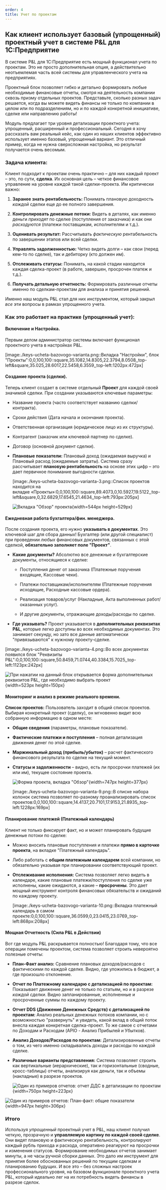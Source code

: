 ```yaml
---
order: 4
title: Учет по проектам
---
```


## **Как клиент использует базовый (упрощенный) проектный учет в системе P&L для 1С:Предприятие**

В системе P&L для 1С:Предприятие есть мощный функционал учета по проектам. Это не просто дополнительная опция, а действительно неотъемлемая часть всей системы для управленческого учета на предприятиях.

Проектный блок позволяет гибко и детально формировать любые необходимые финансовые отчеты, смотря на деятельность компании сквозь призму отдельных проектов. Представьте, сколько разных задач решается, когда вы можете видеть финансы не только по компании в целом или по подразделениям, но и по каждой конкретной инициативе, сделке или направлению работы!

Модуль предлагает три уровня детализации проектного учета: упрощенный, расширенный и профессиональный. Сегодня я хочу рассказать вам реальный кейс, как один из наших клиентов эффективно использует именно базовый, упрощенный вариант. Это отличный пример, когда не нужна сверхсложная настройка, но результат получается очень весомым.

### **Задача клиента:**

Клиент подходит к проектам очень практично – для них каждый проект – это, по сути, **сделка**. Их основная цель – четкое финансовое управление на уровне каждой такой сделки-проекта. Им критически важно:

1. **Заранее знать рентабельность:** Понимать плановую доходность *каждой* сделки еще до ее полного завершения.

2. **Контролировать денежные потоки:** Видеть в деталях, как именно деньги *приходят* по сделке (поступления от заказчика) и как они *расходуются* (платежи поставщикам, исполнителям и т.д.).

3. **Оценивать результат:** Рассчитывать *фактическую* рентабельность по завершении этапов или всей сделки.

4. **Управлять задолженностью:** Четко видеть долги – как свои (перед кем-то по сделке), так и дебиторку (кто должен им).

5. **Отслеживать статусы:** Понимать, на какой стадии находится каждая сделка-проект (в работе, завершен, просрочен платеж и т.д.).

6. **Получать детальную отчетность:** Формировать различные отчеты именно по сделкам-проектам для анализа и принятия решений.

Именно наш модуль P&L стал для них инструментом, который закрыл *все* эти вопросы в рамках упрощенного учета.

### **Как это работает на практике (упрощенный учет):**

#### **Включение и Настройка.**

Первым делом администратор системы включает функционал проектного учета в настройках P&L.

[image:./keys-ucheta-bazovogo-varianta.png::Вкладка \"Настройки\", блок \"Проекты\":0,0,100,100::square,35.1082,14.8305,22.3794,8.0508,,top-left&square,35.025,28.6017,22.5458,6.3559,,top-left:1202px:472px]

#### **Создание проекта (сделки).**

Теперь клиент создает в системе отдельный **Проект** для каждой своей значимой сделки. При создании указываются ключевые параметры:

-  Название проекта (часто соответствует названию сделки/контракта).

-  Сроки действия (Дата начала и окончания проекта).

-  Ответственная организация (юридическое лицо из их структуры).

-  Контрагент (заказчик или ключевой партнер по сделке).

-  Договор (основной документ сделки).

-  **Плановые показатели:** Плановый доход (ожидаемая выручка) и Плановый расход (ожидаемые затраты). Система сразу рассчитывает **плановую рентабельность** на основе этих цифр – это дает первичное понимание выгодности сделки.

   [image:./keys-ucheta-bazovogo-varianta-3.png::Список проектов находится на вкладке «Проекты»:0,0,100,100::square,89.4073,0,10.5927,19.5122,,top-left&square,0,32.6829,17.6545,21.4634,,top-left:793px:205px]

   ![](./keys-ucheta-bazovogo-varianta-2.png "Вкладка \"Обзор\" проекта"){width=544px height=529px}



#### **Ежедневная работа бухгалтера/фин. менеджера.**

После создания проекта, его нужно **указывать в документах**. Это ключевой шаг для сбора данных! Бухгалтер (или другой специалист) при проведении *любых* финансовых документов, связанных с этой сделкой, **обязательно заполняет поле "Проект"**.

-  **Какие документы?** Абсолютно все денежные и бухгалтерские документы, относящиеся к сделке:

   -  Поступления денег от заказчика (Платежные поручения входящие, Кассовые чеки).

   -  Платежи поставщикам/исполнителям (Платежные поручения исходящие, Расходные кассовые ордера).

   -  Реализация товаров/услуг (Накладные, Акта выполненных работ/оказанных услуг).

   -  И другие документы, отражающие доходы/расходы по сделке.

-  **Где указывать?** Проект указывается в **дополнительных реквизитах P&L**, которые легко доступны во всех необходимых документах. Это занимает секунду, но зато все данные автоматически "привязываются" к нужному проекту-сделке.

[image:./keys-ucheta-bazovogo-varianta-4.png::Во всех документах появился блок \"Реквизиты P&L\":0,0,100,100::square,50.8459,71.0744,40.3384,15.7025,,top-left:1123px:242px]

![](./keys-ucheta-bazovogo-varianta-5.png "При нажатии на данный блок открывается форма дополнительных реквизитов P&L, где необходимо выбрать проект"){width=523px height=150px}



#### **Мониторинг и анализ в режиме реального времени.**

**Список проектов:** Пользователь заходит в общий список проектов. Выбирая конкретный проект (сделку), он мгновенно видит всю собранную информацию в одном месте:

-  **Общие сведения** (параметры, плановые показатели).

-  **Фактические платежи и поступления** – полная детализация движения денег по этой сделке.

-  **Маржинальный доход (прибыль/убыток)** – расчет фактического финансового результата по сделке на текущий момент.

-  **Статусы и задолженности** – видно, есть ли просрочки платежей (их или им), текущее состояние проекта.

   ![](./keys-ucheta-bazovogo-varianta-8.png "Форма проекта, вкладка \"Обзор\""){width=747px height=377px}

   [image:./keys-ucheta-bazovogo-varianta-9.png::В списке набора колонок система позволяет по-разному проанализировать список проектов:0,0,100,100::square,14.4137,20.7101,17.9153,21.8935,,top-left:1228px:169px]

#### **Планирование платежей (Платежный календарь)**

Клиент не только фиксирует факт, но и может планировать будущие денежные потоки по сделке:

-  Можно вносить плановые поступления и платежи **прямо в карточке проекта**, на вкладке "Платежный календарь".

-  Либо работать с **общим платежным календарем** всей компании, но обязательно указывая при планировании соответствующий проект.

-  **Отслеживание исполнения:** Система позволяет легко видеть в календаре, какие плановые платежи/поступления по сделке уже исполнены, какие ожидаются, а какие – **просрочены**. Это дает мощный инструмент контроля финансовых обязательств и ожиданий по каждому проекту.

   [image:./keys-ucheta-bazovogo-varianta-10.png::Вкладка платежный календарь в самом проекте:0,0,100,100::square,36.0599,0,23.0415,23.0769,,top-left:868px:208px]

#### **Мощная Отчетность (Сила P&L в Действии)**

Вот где модуль P&L раскрывается полностью! Благодаря тому, что все операции помечены проектом, система позволяет строить невероятно полезные отчеты:

-  **План-Факт анализ:** Сравнение плановых доходов/расходов с фактическими по каждой сделке. Видно, где уложились в бюджет, а где произошло отклонение.

-  **Отчет по Платежному календарю с детализацией по проектам:** Показывает движение денег не только по статьям, но и в разрезе *каждой сделки*. Видно запланированные, исполненные и просроченные суммы по каждому проекту.

-  **Отчет DDS (Движение Денежных Средств) с детализацией по проектам:** Анализ реальных денежных потоков компании, но с возможностью "развернуть" и увидеть, какой вклад в общий поток внесла каждая конкретная сделка-проект. То же самое с отчетами по Доходам и Расходам (APIO - Анализ Прибылей и Убытков).

-  **Анализ Доходов/Расходов по проектам:** Детализированные отчеты о том, из чего именно складывались доходы и расходы по каждой сделке.

-  **Различные варианты представления:** Система позволяет строить как вертикальные (иерархические), так и горизонтальные (сводные, кросс-таблицы) отчеты, анализируя как деньги, так и объемы (накладные) в разрезе проектов.

   ![](./keys-ucheta-bazovogo-varianta-13.png "Один из примеров отчетов: отчет ДДС в детализации по проектам"){width=750px height=223px}

![](./keys-ucheta-bazovogo-varianta-12.png "Один из примеров отчетов: План-факт: общие показатели"){width=947px height=306px}

### **Итого**

Используя *упрощенный* проектный учет в P&L, наш клиент получил четкую, прозрачную и **управляемую картину по каждой своей сделке**. Они видят плановую и фактическую рентабельность, контролируют каждый рубль прихода и расхода, оперативно реагируют на просрочки и изменения статусов. Формирование необходимых отчетов занимает минуты, а не часы ручной сборки данных. Это дало им инструмент для принятия более обоснованных решений по текущим сделкам и планированию будущих. И все это – без сложных настроек профессионального уровня, на базовом функционале проектного учета P&L, который идеально лег на их потребность видеть финансы в разрезе сделок.